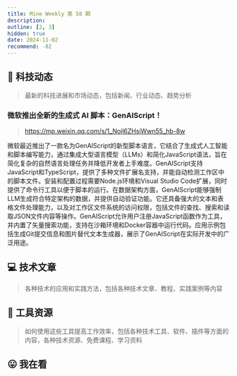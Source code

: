 ```yaml
---
title: Mine Weekly 第 58 期
description:
outline: [2, 3]
hidden: true
date: 2024-11-02
recommend: -82
---
```



## 🚀 科技动态

> 最新的科技进展和市场动态，包括新闻、行业动态、趋势分析

### 微软推出全新的生成式 AI 脚本：GenAIScript！
> https://mp.weixin.qq.com/s/1_Nojl6ZHsjWwn55_hb-8w

微软最近推出了一款名为GenAIScript的新型脚本语言，它结合了生成式人工智能和脚本编写能力，通过集成大型语言模型（LLMs）和简化JavaScript语法，旨在简化复杂的自然语言处理任务并降低开发者上手难度。GenAIScript支持JavaScript和TypeScript，提供了多种文件扩展名支持，并能自动检测工作区中的脚本文件。安装和配置过程需要Node.js环境和Visual Studio Code扩展，同时提供了命令行工具以便于脚本的运行。在数据架构方面，GenAIScript能够强制LLM生成符合特定架构的数据，并提供自动验证功能。它还具备强大的文本和表格文件处理能力，以及对工作区文件系统的访问权限，包括文件的查找、搜索和读取JSON文件内容等操作。GenAIScript允许用户注册JavaScript函数作为工具，并内置了矢量搜索功能，支持在沙箱环境和Docker容器中运行代码。应用示例包括生成Git提交信息和图片替代文本生成器，展示了GenAIScript在实际开发中的广泛用途。

## 💻 技术文章

> 各种技术的应用和实践方法，包括各种技术文章、教程、实践案例等内容


## 🔧 工具资源

> 如何使用这些工具提高工作效率，包括各种技术工具、软件、插件等方面的内容，各种技术资源、免费课程、学习资料

## 😛 我在看